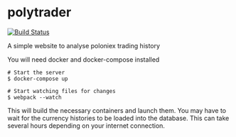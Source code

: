# polytrader
[![Build Status](https://travis-ci.com/bonniejools/polytrader.svg?token=VAYBPkwVgL1ZLFqJKe6n&branch=master)](https://travis-ci.com/bonniejools/polytrader)

A simple website to analyse poloniex trading history

You will need docker and docker-compose installed

    # Start the server
    $ docker-compose up

    # Start watching files for changes
    $ webpack --watch

This will build the necessary containers and launch them. You may have to wait for the currency histories to be loaded into the database. This can take several hours depending on your internet connection.

